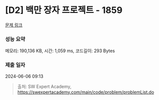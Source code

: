 # [D2] 백만 장자 프로젝트 - 1859 

[문제 링크](https://swexpertacademy.com/main/code/problem/problemDetail.do?contestProbId=AV5LrsUaDxcDFAXc) 

### 성능 요약

메모리: 190,136 KB, 시간: 1,059 ms, 코드길이: 293 Bytes

### 제출 일자

2024-06-06 09:13



> 출처: SW Expert Academy, https://swexpertacademy.com/main/code/problem/problemList.do